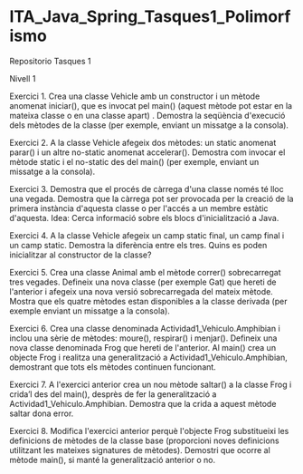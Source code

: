 # ITA_Java_Spring_Tasques1_Polimorfismo


Repositorio Tasques 1

Nivell 1

Exercici 1. Crea una classe Vehicle amb un constructor i un mètode anomenat iniciar(), que es invocat pel main() (aquest mètode pot estar en la mateixa classe o en una classe apart) . Demostra la seqüència d'execució dels mètodes de la classe (per exemple, enviant un missatge a la consola).


Exercici 2. A la classe Vehicle afegeix dos mètodes: un static anomenat parar() i un altre no-static anomenat accelerar(). Demostra com invocar el mètode static i el no-static des del main() (per exemple, enviant un missatge a la consola).


Exercici 3. Demostra que el procés de càrrega d'una classe només té lloc una vegada. Demostra que la càrrega pot ser provocada per la creació de la primera instància d'aquesta classe o per l'accés a un membre estàtic d'aquesta. Idea: Cerca informació sobre els blocs d'inicialització a Java.


Exercici 4. A la classe Vehicle afegeix un camp static final, un camp final i un camp static. Demostra la diferència entre els tres. Quins es poden inicialitzar al constructor de la classe?


Exercici 5. Crea una classe Animal amb el mètode correr() sobrecarregat tres vegades. Defineix una nova classe (per exemple Gat) que hereti de l'anterior i afegeix una nova versió sobrecarregada del mateix mètode. Mostra que els quatre mètodes estan disponibles a la classe derivada (per exemple enviant un missatge a la consola).


Exercici 6. Crea una classe denominada Actividad1_Vehiculo.Amphibian i inclou una sèrie de mètodes: moure(), respirar() i menjar(). Defineix una nova classe denominada Frog que hereti de l'anterior. Al main() crea un objecte Frog i realitza una generalització a Actividad1_Vehiculo.Amphibian, demostrant que tots els mètodes continuen funcionant.


Exercici 7. A l'exercici anterior crea un nou mètode saltar() a la classe Frog i crida’l des del main(), desprès de fer la generalització a Actividad1_Vehiculo.Amphibian. Demostra que la crida a aquest mètode saltar dona error.


Exercici 8. Modifica l'exercici anterior perquè l'objecte Frog substitueixi les definicions de mètodes de la classe base (proporcioni noves definicions utilitzant les mateixes signatures de mètodes). Demostri que ocorre al mètode main(), si manté la generalització anterior o no.
